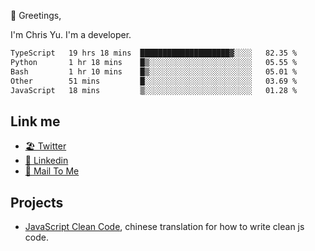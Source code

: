 👋 Greetings, 

I'm Chris Yu. I'm a developer. 


<!--START_SECTION:waka-->

```txt
TypeScript   19 hrs 18 mins  ████████████████████▓░░░░   82.35 %
Python       1 hr 18 mins    █▒░░░░░░░░░░░░░░░░░░░░░░░   05.55 %
Bash         1 hr 10 mins    █▒░░░░░░░░░░░░░░░░░░░░░░░   05.01 %
Other        51 mins         █░░░░░░░░░░░░░░░░░░░░░░░░   03.69 %
JavaScript   18 mins         ▒░░░░░░░░░░░░░░░░░░░░░░░░   01.28 %
```

<!--END_SECTION:waka-->

## Link me

- [🏖️ Twitter](https://twitter.com/yuetong3yu)
- [🧳 Linkedin](https://www.linkedin.com/in/yuetong3yu)
- [📧 Mail To Me](mailto:yuetong3yu@gmail.com)


## Projects 

- [JavaScript Clean Code](https://js-clean-code-cn.vercel.app/), chinese translation for how to write clean js code.
